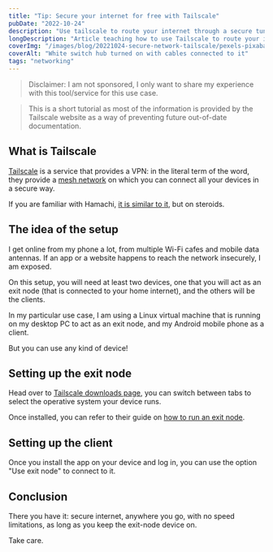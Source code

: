 ```yaml
---
title: "Tip: Secure your internet for free with Tailscale"
pubDate: "2022-10-24"
description: "Use tailscale to route your internet through a secure tunnel to an exit node that you control"
longDescription: "Article teaching how to use Tailscale to route your internet through a secure tunnel you own to secure your connection."
coverImg: "/images/blog/20221024-secure-network-tailscale/pexels-pixabay-159304.jpg"
coverAlt: "White switch hub turned on with cables connected to it"
tags: "networking"
---
```


> Disclaimer: I am not sponsored, I only want to share my experience with this tool/service for this use case.

> This is a short tutorial as most of the information is provided by the Tailscale website as a way of preventing future out-of-date documentation.

## What is Tailscale

[Tailscale](https://tailscale.com/) is a service that provides a VPN: in the literal term of the word, they provide a [mesh network](https://en.wikipedia.org/wiki/Mesh_networking) on which you can connect all your devices in a secure way.

If you are familiar with Hamachi, [it is similar to it](https://tailscale.com/blog/hamachi/), but on steroids.

## The idea of the setup

I get online from my phone a lot, from multiple Wi-Fi cafes and mobile data antennas.
If an app or a website happens to reach the network insecurely, I am exposed.

On this setup, you will need at least two devices, one that you will act as an exit node (that is connected to your home internet), and the others will be the clients.

In my particular use case, I am using a Linux virtual machine that is running on my desktop PC to act as an exit node, and my Android mobile phone as a client.

But you can use any kind of device!

## Setting up the exit node

Head over to [Tailscale downloads page](https://tailscale.com/download/), you can switch between tabs to select the operative system your device runs.

Once installed, you can refer to their guide on [how to run an exit node](https://tailscale.com/kb/1103/exit-nodes).

## Setting up the client

Once you install the app on your device and log in, you can use the option "Use exit node" to connect to it.

## Conclusion

There you have it: secure internet, anywhere you go, with no speed limitations, as long as you keep the exit-node device on.

Take care.
